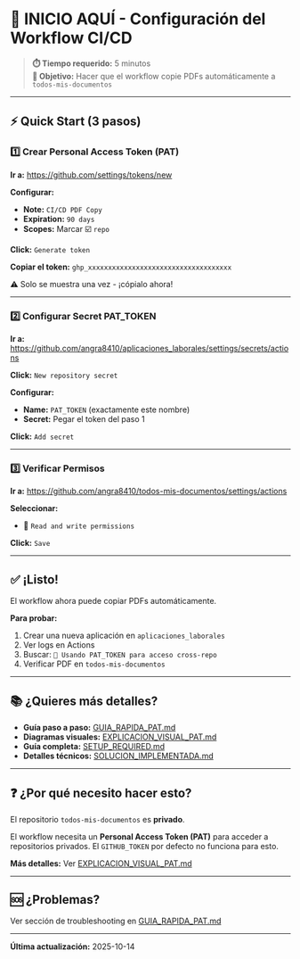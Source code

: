 # 🚀 INICIO AQUÍ - Configuración del Workflow CI/CD

> **⏱️ Tiempo requerido:** 5 minutos  
> **🎯 Objetivo:** Hacer que el workflow copie PDFs automáticamente a `todos-mis-documentos`

---

## ⚡ Quick Start (3 pasos)

### 1️⃣ Crear Personal Access Token (PAT)

**Ir a:** https://github.com/settings/tokens/new

**Configurar:**
- **Note:** `CI/CD PDF Copy`
- **Expiration:** `90 days`
- **Scopes:** Marcar ☑️  `repo`

**Click:** `Generate token`

**Copiar el token:** `ghp_xxxxxxxxxxxxxxxxxxxxxxxxxxxxxxxxxxxx`

⚠️ Solo se muestra una vez - ¡cópialo ahora!

---

### 2️⃣ Configurar Secret PAT_TOKEN

**Ir a:** https://github.com/angra8410/aplicaciones_laborales/settings/secrets/actions

**Click:** `New repository secret`

**Configurar:**
- **Name:** `PAT_TOKEN` (exactamente este nombre)
- **Secret:** Pegar el token del paso 1

**Click:** `Add secret`

---

### 3️⃣ Verificar Permisos

**Ir a:** https://github.com/angra8410/todos-mis-documentos/settings/actions

**Seleccionar:**
- 🔘 `Read and write permissions`

**Click:** `Save`

---

## ✅ ¡Listo!

El workflow ahora puede copiar PDFs automáticamente.

**Para probar:**
1. Crear una nueva aplicación en `aplicaciones_laborales`
2. Ver logs en Actions
3. Buscar: `🔑 Usando PAT_TOKEN para acceso cross-repo`
4. Verificar PDF en `todos-mis-documentos`

---

## 📚 ¿Quieres más detalles?

- **Guía paso a paso:** [GUIA_RAPIDA_PAT.md](GUIA_RAPIDA_PAT.md)
- **Diagramas visuales:** [EXPLICACION_VISUAL_PAT.md](EXPLICACION_VISUAL_PAT.md)
- **Guía completa:** [SETUP_REQUIRED.md](SETUP_REQUIRED.md)
- **Detalles técnicos:** [SOLUCION_IMPLEMENTADA.md](SOLUCION_IMPLEMENTADA.md)

---

## ❓ ¿Por qué necesito hacer esto?

El repositorio `todos-mis-documentos` es **privado**. 

El workflow necesita un **Personal Access Token (PAT)** para acceder a repositorios privados. El `GITHUB_TOKEN` por defecto no funciona para esto.

**Más detalles:** Ver [EXPLICACION_VISUAL_PAT.md](EXPLICACION_VISUAL_PAT.md)

---

## 🆘 ¿Problemas?

Ver sección de troubleshooting en [GUIA_RAPIDA_PAT.md](GUIA_RAPIDA_PAT.md)

---

**Última actualización:** 2025-10-14
